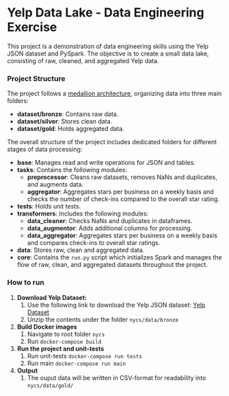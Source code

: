 # Yelp Data Lake - Data Engineering Exercise

This project is a demonstration of data engineering skills using the Yelp JSON dataset and PySpark. The objective is to create a small data lake, consisting of raw, cleaned, and aggregated Yelp data.

### Project Structure

The project follows a [medallion architecture](https://www.databricks.com/glossary/medallion-architecture), organizing data into three main folders:

- **dataset/bronze**: Contains raw data.
- **dataset/silver**: Stores clean data.
- **dataset/gold**: Holds aggregated data.

The overall structure of the project includes dedicated folders for different stages of data processing:

- **base**: Manages read and write operations for JSON and tables.
- **tasks**: Contains the following modules:
  - **preprocessor**: Cleans raw datasets, removes NaNs and duplicates, and augments data.
  - **aggregator**: Aggregates stars per business on a weekly basis and checks the number of check-ins compared to the overall star rating.
- **tests**: Holds unit tests.
- **transformers**: Includes the following modules:
  - **data_cleaner**: Checks NaNs and duplicates in dataframes.
  - **data_augmentor**: Adds additional columns for processing.
  - **data_aggregator**: Aggregates stars per business on a weekly basis and compares check-ins to overall star ratings.
- **data**: Stores raw, clean and aggregated data.
- **core**: Contains the `run.py` script which initializes Spark and manages the flow of raw, clean, and aggregated datasets throughout the project.

### How to run
1. **Download Yelp Dataset:**
   1. Use the following link to download the Yelp JSON dataset: [Yelp Dataset](https://www.yelp.com/dataset/download)
   2. Unzip the contents under the folder `nycs/data/bronze`
2. **Build Docker images**
   1. Navigate to root folder `nycs`
   2. Run `docker-compose build`
3. **Run the project and unit-tests**
   1. Run unit-tests `docker-compose run tests`
   2. Run main `docker-compose run main`
4. **Output**
    1. The ouput data will be written in CSV-format for readability into `nycs/data/gold/`



